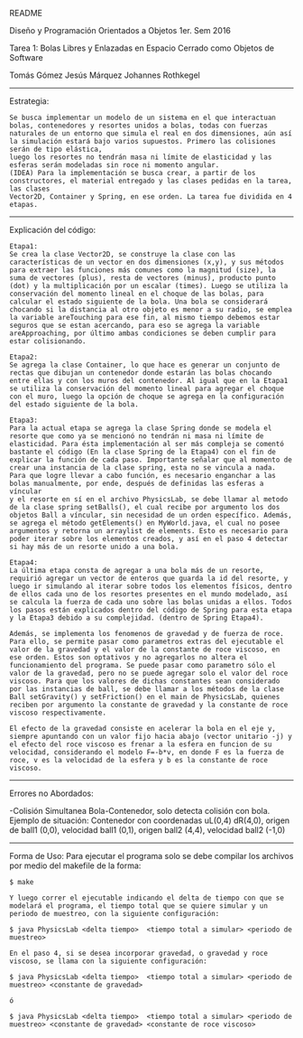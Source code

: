 README

Diseño y Programación Orientados a Objetos
1er. Sem 2016

Tarea 1: Bolas Libres y Enlazadas en Espacio Cerrado como Objetos de Software

Tomás Gómez
Jesús Márquez
Johannes Rothkegel

--------------------------------------------------------------------------

Estrategia:
	
	Se busca implementar un modelo de un sistema en el que interactuan bolas, contenedores y resortes unidos a bolas, todas con fuerzas naturales de un entorno que simula el real en dos dimensiones, aún así la simulación estará bajo varios supuestos. Primero las colisiones serán de tipo elástica, 
	luego los resortes no tendrán masa ni límite de elasticidad y las esferas serán modeladas sin roce ni momento angular.
	(IDEA) Para la implementación se busca crear, a partir de los constructores, el material entregado y las clases pedidas en la tarea, las clases
	Vector2D, Container y Spring, en ese orden. La tarea fue dividida en 4 etapas.

--------------------------------------------------------------------------

Explicación del código:

	Etapa1:
	Se crea la clase Vector2D, se construye la clase con las características de un vector en dos dimensiones (x,y), y sus métodos para extraer las funciones más comunes como la magnitud (size), la suma de vectores (plus), resta de vectores (minus), producto punto (dot) y la multiplicación por un escalar (times). Luego se utiliza la conservación del momento lineal en el choque de las bolas, para calcular el estado siguiente de la bola. Una bola se considerará chocando si la distancia al otro objeto es menor a su radio, se emplea la variable areTouching para ese fin, al mismo tiempo debemos estar seguros que se estan acercando, para eso se agrega la variable areApproaching, por último ambas condiciones se deben cumplir para estar colisionando.

	Etapa2:
	Se agrega la clase Container, lo que hace es generar un conjunto de rectas que dibujan un contenedor donde estarán las bolas chocando entre ellas y con los muros del contenedor. Al igual que en la Etapa1 se utiliza la conservación del momento lineal para agregar el choque con el muro, luego la opción de choque se agrega en la configuración del estado siguiente de la bola.

	Etapa3:
	Para la actual etapa se agrega la clase Spring donde se modela el resorte que como ya se mencionó no tendrán ni masa ni límite de elasticidad. Para ésta implementación al ser más compleja se comentó bastante el código (En la clase Spring de la Etapa4) con el fin de explicar la función de cada paso. Importante señalar que al momento de crear una instancia de la clase spring, esta no se vincula a nada. Para que logre llevar a cabo función, es necesario enganchar a las bolas manualmente, por ende, después de definidas las esferas a víncular
	y el resorte en sí en el archivo PhysicsLab, se debe llamar al metodo de la clase spring setBalls(), el cual recibe por argumento los dos objetos Ball a víncular, sin necesidad de un orden específico. Además, se agrega el método getElements() en MyWorld.java, el cual no posee argumentos y retorna un arraylist de elements. Esto es necesario para poder iterar sobre los elementos creados, y así en el paso 4 detectar si hay más de un resorte unido a una bola.

	Etapa4:
	La última etapa consta de agregar a una bola más de un resorte, requirió agregar un vector de enteros que guarda la id del resorte, y luego ir simulando al iterar sobre todos los elementos físicos, dentro de ellos cada uno de los resortes presentes en el mundo modelado, así se calcula la fuerza de cada uno sobre las bolas unidas a ellos. Todos los pasos están explicados dentro del código de Spring para esta etapa y la Etapa3 debido a su complejidad. (dentro de Spring Etapa4).

	Además, se implementa los fenomenos de gravedad y de fuerza de roce. Para ello, se permite pasar como parametros extras del ejecutable el valor de la gravedad y el valor de la constante de roce viscoso, en ese orden. Estos son optativos y no agregarlos no altera el funcionamiento del programa. Se puede pasar como parametro sólo el valor de la gravedad, pero no se puede agregar solo el valor del roce viscoso. Para que los valores de dichas constantes sean considerado por las instancias de ball, se debe llamar a los métodos de la clase Ball setGravity() y setFriction() en el main de PhysicsLab, quienes reciben por argumento la constante de gravedad y la constante de roce viscoso respectivamente.

	El efecto de la gravedad consiste en acelerar la bola en el eje y, siempre apuntando con un valor fijo hacia abajo (vector unitario -j) y el efecto del roce viscoso es frenar a la esfera en funcion de su velocidad, considerando el modelo F=-b*v, en donde F es la fuerza de roce, v es la velocidad de la esfera y b es la constante de roce viscoso.
--------------------------------------------------------------------------
Errores no Abordados:

-Colisión Simultanea Bola-Contenedor, solo detecta colisión con bola. 
 Ejemplo de situación: Contenedor con coordenadas uL(0,4) dR(4,0), origen de ball1 (0,0), velocidad ball1 (0,1), origen ball2 (4,4), velocidad ball2 (-1,0)

--------------------------------------------------------------------------

Forma de Uso:
	Para ejecutar el programa solo se debe compilar los archivos por medio del makefile de la forma:

	$ make

	Y luego correr el ejecutable indicando el delta de tiempo con que se modelará el programa, el tiempo total que se quiere simular y un periodo de muestreo, con la siguiente configuración:

	$ java PhysicsLab <delta tiempo>  <tiempo total a simular> <periodo de muestreo>

	En el paso 4, si se desea incorporar gravedad, o gravedad y roce viscoso, se llama con la siguiente configuración:

	$ java PhysicsLab <delta tiempo>  <tiempo total a simular> <periodo de muestreo> <constante de gravedad>

	ó

	$ java PhysicsLab <delta tiempo>  <tiempo total a simular> <periodo de muestreo> <constante de gravedad> <constante de roce viscoso>